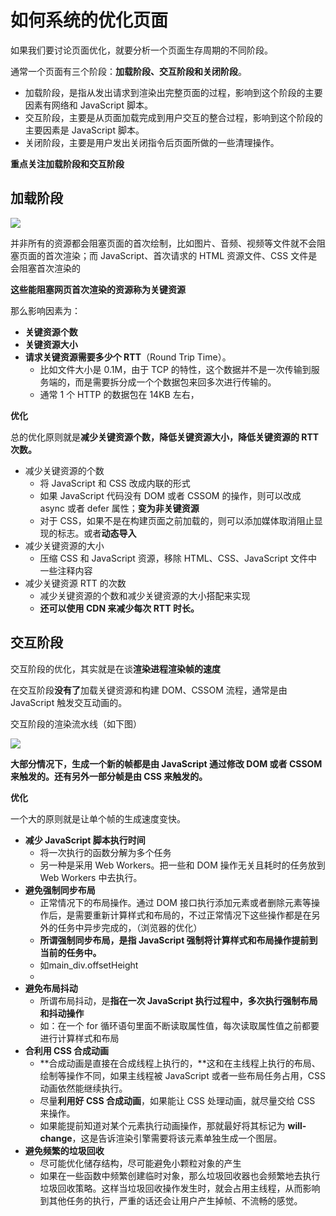 # 如何系统的优化页面

如果我们要讨论页面优化，就要分析一个页面生存周期的不同阶段。

通常一个页面有三个阶段：**加载阶段、交互阶段和关闭阶段**。

- 加载阶段，是指从发出请求到渲染出完整页面的过程，影响到这个阶段的主要因素有网络和 JavaScript 脚本。
- 交互阶段，主要是从页面加载完成到用户交互的整合过程，影响到这个阶段的主要因素是 JavaScript 脚本。
- 关闭阶段，主要是用户发出关闭指令后页面所做的一些清理操作。

**重点关注加载阶段和交互阶段**



## 加载阶段

![](https://static001.geekbang.org/resource/image/5d/7b/5d8716586b5f4d719097dca881007a7b.jpg)

并非所有的资源都会阻塞页面的首次绘制，比如图片、音频、视频等文件就不会阻塞页面的首次渲染；而 JavaScript、首次请求的 HTML 资源文件、CSS 文件是会阻塞首次渲染的

**这些能阻塞网页首次渲染的资源称为关键资源**

那么影响因素为：

- **关键资源个数**
- **关键资源大小**
- **请求关键资源需要多少个 RTT**（Round Trip Time）。
  - 比如文件大小是 0.1M，由于 TCP 的特性，这个数据并不是一次传输到服务端的，而是需要拆分成一个个数据包来回多次进行传输的。
  - 通常 1 个 HTTP 的数据包在 14KB 左右，

**优化**

总的优化原则就是**减少关键资源个数，降低关键资源大小，降低关键资源的 RTT 次数。**

- 减少关键资源的个数
  - 将 JavaScript 和 CSS 改成内联的形式
  - 如果 JavaScript 代码没有 DOM 或者 CSSOM 的操作，则可以改成 async 或者 defer 属性；**变为非关键资源**
  - 对于 CSS，如果不是在构建页面之前加载的，则可以添加媒体取消阻止显现的标志。或者**动态导入**
- 减少关键资源的大小
  - 压缩 CSS 和 JavaScript 资源，移除 HTML、CSS、JavaScript 文件中一些注释内容
- 减少关键资源 RTT 的次数
  - 减少关键资源的个数和减少关键资源的大小搭配来实现
  - **还可以使用 CDN 来减少每次 RTT 时长。**



## 交互阶段

交互阶段的优化，其实就是在谈**渲染进程渲染帧的速度**

在交互阶段**没有了**加载关键资源和构建 DOM、CSSOM 流程，通常是由 JavaScript 触发交互动画的。

交互阶段的渲染流水线（如下图）

![](https://static001.geekbang.org/resource/image/4a/0c/4a942e53f9358c9c4634c310335cc10c.png)

**大部分情况下，生成一个新的帧都是由 JavaScript 通过修改 DOM 或者 CSSOM 来触发的。还有另外一部分帧是由 CSS 来触发的。**



**优化**

一个大的原则就是让单个帧的生成速度变快。

- **减少 JavaScript 脚本执行时间**
  - 将一次执行的函数分解为多个任务
  - 另一种是采用 Web Workers。把一些和 DOM 操作无关且耗时的任务放到 Web Workers 中去执行。
- **避免强制同步布局**
  - 正常情况下的布局操作。通过 DOM 接口执行添加元素或者删除元素等操作后，是需要重新计算样式和布局的，不过正常情况下这些操作都是在另外的任务中异步完成的，（浏览器的优化）
  - **所谓强制同步布局，是指 JavaScript 强制将计算样式和布局操作提前到当前的任务中。**
  - 如main_div.offsetHeight
  - 
- **避免布局抖动**
  -  所谓布局抖动，是**指在一次 JavaScript 执行过程中，多次执行强制布局和抖动操作**
  - 如：在一个 for 循环语句里面不断读取属性值，每次读取属性值之前都要进行计算样式和布局
- **合利用 CSS 合成动画**
  - **合成动画是直接在合成线程上执行的，**这和在主线程上执行的布局、绘制等操作不同，如果主线程被 JavaScript 或者一些布局任务占用，CSS 动画依然能继续执行。
  - 尽量**利用好 CSS 合成动画**，如果能让 CSS 处理动画，就尽量交给 CSS 来操作。
  - 如果能提前知道对某个元素执行动画操作，那就最好将其标记为 **will-change**，这是告诉渲染引擎需要将该元素单独生成一个图层。
- **避免频繁的垃圾回收**
  - 尽可能优化储存结构，尽可能避免小颗粒对象的产生
  - 如果在一些函数中频繁创建临时对象，那么垃圾回收器也会频繁地去执行垃圾回收策略。这样当垃圾回收操作发生时，就会占用主线程，从而影响到其他任务的执行，严重的话还会让用户产生掉帧、不流畅的感觉。





